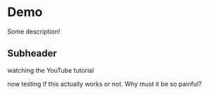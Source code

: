 # Demo

Some description!

## Subheader

watching the YouTube tutorial

now testing if this actually works or not. Why must it be so painful? 